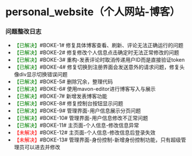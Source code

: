 <!--
 * @Author: 七画一只妖 1157529280@qq.com
 * @Date: 2022-03-07 22:38:49
 * @LastEditors: 七画一只妖 1157529280@qq.com
 * @LastEditTime: 2023-05-05 17:53:29
 * @FilePath: \personal_website\README.md
 * @Description: 这是默认设置,请设置`customMade`, 打开koroFileHeader查看配置 进行设置: https://github.com/OBKoro1/koro1FileHeader/wiki/%E9%85%8D%E7%BD%AE
-->
# personal_website（个人网站-博客）

### 问题整改日志

- <font color=Green>【已解决】</font>#BOKE-1# 修复具体博客查看、刷新、评论无法正确运行的问题
- <font color=Green>【已解决】</font>#BOKE-2# 修复修改个人信息点击确定时无法正常修改的问题
- <font color=Green>【已解决】</font>#BOKE-3# 重构-发表评论时取消传递用户ID而是直接验证token
- <font color=Green>【已解决】</font>#BOKE-4# 修复切换到注册界面会发送意外的请求问题，修复头像div显示切换错误问题
- <font color=Green>【已解决】</font>#BOKE-5# 删除冗余，整理代码
- <font color=Green>【已解决】</font>#BOKE-6# 使用mavon-editor进行博客写入与展示
- <font color=Green>【已解决】</font>#BOKE-7# 新增发表博客功能
- <font color=Green>【已解决】</font>#BOKE-8# 修复控制台按钮显示问题
- <font color=Green>【已解决】</font>#BOKE-9# 管理界面-用户信息展示分页问题
- <font color=Green>【已解决】</font>#BOKE-10# 管理界面-用户信息修改不正常问题
- <font color=Green>【已解决】</font>#BOKE-11# 主页面-个人信息-修改信息异常
- <font color=Red>【未解决】</font>#BOKE-12# 主页面-个人信息-修改信息后登录失效
- <font color=Red>【未解决】</font>#BOKE-13# 管理界面-身份控制-新增身份控制功能，只有超级管理员可以进去并修改
